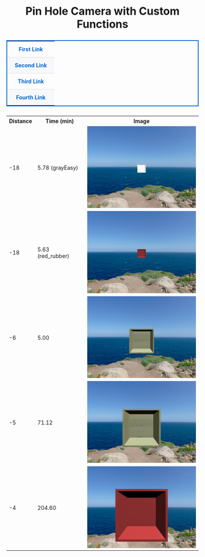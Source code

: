 
<h1 align="center">Pin Hole Camera with Custom Functions</h1>

<p align="right">
  <table align="center" style="border: 2px solid #0366d6; border-collapse: collapse; margin: 25px auto;">
    <tr>
      <td align="center" style="padding: 12px 20px; border-bottom: 1px solid #ddd;"><a href="https://example.com/link1" style="text-decoration: none; color: #0366d6; font-weight: bold;">First Link</a></td>
    </tr>
    <tr style="background-color: #f6f8fa;">
      <td align="center" style="padding: 12px 20px; border-bottom: 1px solid #ddd;"><a href="https://example.com/link2" style="text-decoration: none; color: #0366d6; font-weight: bold;">Second Link</a></td>
    </tr>
    <tr>
      <td align="center" style="padding: 12px 20px; border-bottom: 1px solid #ddd;"><a href="https://example.com/link3" style="text-decoration: none; color: #0366d6; font-weight: bold;">Third Link</a></td>
    </tr>
    <tr style="background-color: #f6f8fa;">
      <td align="center" style="padding: 12px 20px;"><a href="https://example.com/link4" style="text-decoration: none; color: #0366d6; font-weight: bold;">Fourth Link</a></td>
    </tr>
  </table>
</p>



<table align="center">
  <tr>
    <th>Distance</th>
    <th>Time (min)</th>
    <th>Image</th>
  </tr>
  <tr>
    <td>-18</td>
    <td>5.78 (grayEasy)</td>
    <td><img src="https://github.com/moezdurrani/pinHoleCameraCustom/blob/main/images/18gray.png" alt="gray cube"></td>
  </tr>
  <tr>
    <td>-18</td>
    <td>5.63 (red_rubber)</td>
    <td><img src="https://github.com/moezdurrani/pinHoleCameraCustom/blob/main/images/18red.png" alt="red cube"></td>
  </tr>
  <tr>
    <td>-6</td>
    <td>5.00</td>
    <td><img src="https://github.com/moezdurrani/pinHoleCameraCustom/blob/main/images/6gray.png" alt="beige cube"></td>
  </tr>
  <tr>
    <td>-5</td>
    <td>71.12</td>
    <td><img src="https://github.com/moezdurrani/pinHoleCameraCustom/blob/main/images/5gray.png" alt="beige cube with shadow"></td>
  </tr>
  <tr>
    <td>-4</td>
    <td>204.60</td>
    <td><img src="https://github.com/moezdurrani/pinHoleCameraCustom/blob/main/images/4gray.png" alt="beige cube"></td>
  </tr>
</table>


